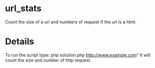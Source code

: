 # url_stats
Count the size of a url and numbers of request if the url is a html.

# Details
To run the script type: php solution.php http://www.example.com"
It will count the size and number of http request.
